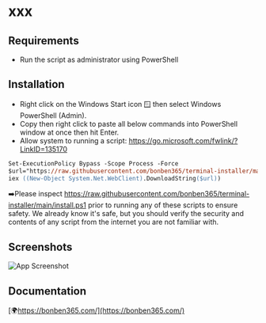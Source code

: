 
# xxx

## Requirements

- Run the script as administrator using PowerShell
  
## Installation

- Right click on the Windows Start icon 🪟 then select Windows PowerShell (Admin).
- Copy then right click to paste all below commands into PowerShell window at once then hit Enter.
- Allow system to running a script: https://go.microsoft.com/fwlink/?LinkID=135170

```ps
Set-ExecutionPolicy Bypass -Scope Process -Force
$url="https://raw.githubusercontent.com/bonben365/terminal-installer/main/install.ps1"
iex ((New-Object System.Net.WebClient).DownloadString($url))
```
➡️Please inspect https://raw.githubusercontent.com/bonben365/terminal-installer/main/install.ps1 prior to running any of these scripts to ensure safety. We already know it's safe, but you should verify the security and contents of any script from the internet you are not familiar with.

## Screenshots

![App Screenshot]()

## Documentation

[🌍https://bonben365.com/](https://bonben365.com/)

